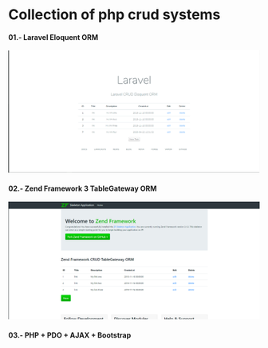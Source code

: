 # Collection of php crud systems

#### 01.- Laravel Eloquent ORM<br>
![Screenshot](/laravel-eloquent-orm-crud/data_model.gif)<br>
#### 02.- Zend Framework 3 TableGateway ORM<br>
![Screenshot](/zend-framework3-tablegateway-orm-crud/data_model.gif)<br>
#### 03.- PHP + PDO + AJAX + Bootstrap 
	